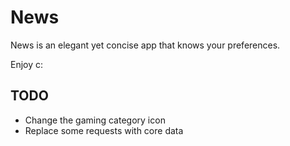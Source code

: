 # News
News is an elegant yet concise app that knows your preferences. 

Enjoy c:

## TODO
* Change the gaming category icon
* Replace some requests with core data
